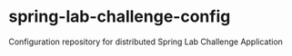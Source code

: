 # spring-lab-challenge-config
Configuration repository for distributed Spring Lab Challenge Application
